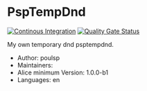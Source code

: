 # PspTempDnd

[![Continous Integration](https://gitlab.com/project-alice-assistant/skills/skill_PspTempDnd/badges/master/pipeline.svg)](https://gitlab.com/project-alice-assistant/skills/skill_PspTempDnd/pipelines/latest) [![Quality Gate Status](https://sonarcloud.io/api/project_badges/measure?project=project-alice-assistant_skill_PspTempDnd&metric=alert_status)](https://sonarcloud.io/dashboard?id=project-alice-assistant_skill_PspTempDnd)

My own temporary dnd psptempdnd.

- Author: poulsp
- Maintainers: 
- Alice minimum Version: 1.0.0-b1
- Languages:
    en

